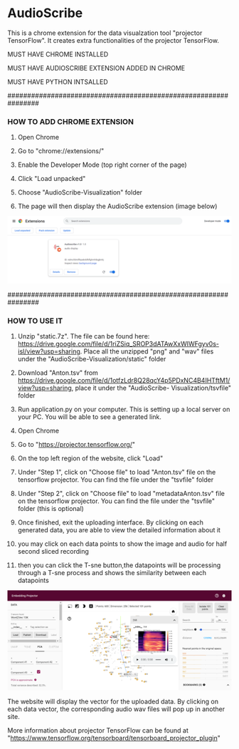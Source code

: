 # AudioScribe
This is a chrome extension for the data visualzation tool "projector TensorFlow". It creates extra functionalities of the projector TensorFlow.

MUST HAVE CHROME INSTALLED

MUST HAVE AUDIOSCRIBE EXTENSION ADDED IN CHROME

MUST HAVE PYTHON INTSALLED

################################################################

### HOW TO ADD CHROME EXTENSION

1. Open Chrome

2. Go to "chrome://extensions/"

3. Enable the Developer Mode (top right corner of the page)

4. Click "Load unpacked"

5. Choose "AudioScribe-Visualization" folder

6. The page will then display the AudioScribe extension (image below)

![image](/Image/Readme_extension.png)

################################################################

### HOW TO USE IT

1. Unzip "static.7z". The file can be found here: https://drive.google.com/file/d/1riZSiq_SROP3dATAwXxWIWFgyv0s-isl/view?usp=sharing. Place all the unzipped "png" 
   and "wav" files under the "AudioScribe-Visualization/static" folder

2. Download "Anton.tsv" from https://drive.google.com/file/d/1otfzLdr8Q28qcY4p5PDxNC4B4IHTftM1/view?usp=sharing, place it under the "AudioScribe-
   Visualization/tsvfile" folder

3. Run application.py on your computer. This is setting up a local server on your PC. You will be able to see a generated link.

4. Open Chrome

5. Go to "https://projector.tensorflow.org/"

6. On the top left region of the website, click "Load"

7. Under "Step 1", click on "Choose file" to load "Anton.tsv" file on the tensorflow projector. You can find the file under the 
   "tsvfile" folder
   
8. Under "Step 2", click on "Choose file" to load "metadataAnton.tsv" file on the tensorflow projector. You can find the file under the 
   "tsvfile" folder (this is optional)

9. Once finished, exit the uploading interface. By clicking on each generated data, you are able to 
   view the detailed information about it

10. you may click on each data points to show the image and audio for half second sliced recording

11. then you can click the T-sne button,the datapoints will be processing through a T-sne process and shows the similarity between each 
    datapoints

![image](/Image/Readme_tensor.png)

The website will display the vector for the uploaded data. By clicking on each data vector, the corresponding audio wav files will pop up in another site.

More information about projector TensorFlow can be found at "https://www.tensorflow.org/tensorboard/tensorboard_projector_plugin"
